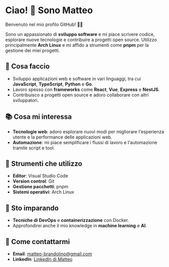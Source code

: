 # Ciao! 👋 Sono Matteo

Benvenuto nel mio profilo GitHub! 👨‍💻

Sono un appassionato di **sviluppo software** e mi piace scrivere codice, esplorare nuove tecnologie e contribuire a progetti open source. Utilizzo principalmente **Arch Linux** e mi affido a strumenti come **pnpm** per la gestione dei miei progetti.

## 🚀 Cosa faccio
- Sviluppo applicazioni web e software in vari linguaggi, tra cui **JavaScript**, **TypeScript**, **Python** e **Go**.
- Lavoro spesso con **frameworks** come **React**, **Vue**, **Express** e **NestJS**.
- Contribuisco a progetti open source e adoro collaborare con altri sviluppatori.

## 📚 Cosa mi interessa
- **Tecnologie web**: adoro esplorare nuovi modi per migliorare l'esperienza utente e la performance delle applicazioni web.
- **Automazione**: mi piace semplificare i flussi di lavoro e l'automazione tramite script e tool.

## 🔧 Strumenti che utilizzo
- **Editor**: Visual Studio Code
- **Version control**: Git
- **Gestione pacchetti**: pnpm
- **Sistemi operativi**: Arch Linux

## 🌱 Sto imparando
- **Tecniche di DevOps** e **containerizzazione** con Docker.
- Approfondirei anche il mio knowledge in **machine learning** e **AI**.

## 💬 Come contattarmi
- **Email**: [matteo-brandolino@gmail.com](matteo-brandolino@gmail.com)
- **LinkedIn**: [LinkedIn di Matteo](linkedin.com/in/matteo-brandolino)
